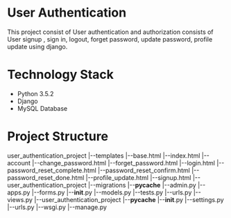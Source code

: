 # User Authentication
This project consist of User authentication and authorization consists of User signup , sign in, logout, forget password, update password, profile update using django.

# Technology Stack
- Python 3.5.2
- Django
- MySQL Database

# Project Structure
user_authentication_project
|--templates
  |--base.html
  |--index.html
  |--account
    |--change_password.html
    |--forget_password.html
    |--login.html
    |--password_reset_complete.html
    |--password_reset_confirm.html
    |--password_reset_done.html
    |--profile_update.html
    |--signup.html
|--user_authentication_project
  |--migrations
  |--__pycache__
  |--admin.py
  |--apps.py
  |--forms.py
  |--__init__.py
  |--models.py
  |--tests.py
  |--urls.py
  |--views.py
|--user_authentication_project
  |--__pycache__
  |--__init__.py
  |--settings.py
  |--urls.py
  |--wsgi.py
|--manage.py




